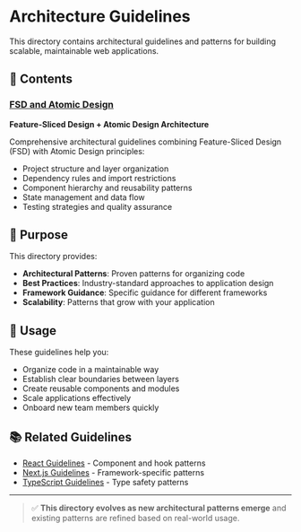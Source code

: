 # Architecture Guidelines

This directory contains architectural guidelines and patterns for building scalable, maintainable web applications.

## 📁 Contents

### [FSD and Atomic Design](./fsd-and-atomic-design/)
**Feature-Sliced Design + Atomic Design Architecture**

Comprehensive architectural guidelines combining Feature-Sliced Design (FSD) with Atomic Design principles:
- Project structure and layer organization
- Dependency rules and import restrictions
- Component hierarchy and reusability patterns
- State management and data flow
- Testing strategies and quality assurance

## 🎯 Purpose

This directory provides:
- **Architectural Patterns**: Proven patterns for organizing code
- **Best Practices**: Industry-standard approaches to application design
- **Framework Guidance**: Specific guidance for different frameworks
- **Scalability**: Patterns that grow with your application

## 🚀 Usage

These guidelines help you:
- Organize code in a maintainable way
- Establish clear boundaries between layers
- Create reusable components and modules
- Scale applications effectively
- Onboard new team members quickly

## 📚 Related Guidelines

- [React Guidelines](../react/) - Component and hook patterns
- [Next.js Guidelines](../nextjs/) - Framework-specific patterns
- [TypeScript Guidelines](../typescript/) - Type safety patterns

---

> ✅ **This directory evolves as new architectural patterns emerge** and existing patterns are refined based on real-world usage.
